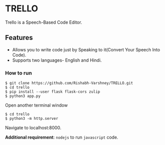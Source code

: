# TRELLO

Trello is a Speech-Based Code Editor.

## Features

- Allows you to write code just by Speaking to it(Convert Your Speech Into Code).
- Supports two languages- English and Hindi.

### How to run

```
$ git clone https://github.com/Rishabh-Varshney/TRELLO.git
$ cd trello
$ pip install --user flask flask-cors zulip
$ python3 app.py
```

Open another terminal window

```
$ cd trello
$ python3 -m http.server
```

Navigate to localhost:8000.

**Additional requirement**:
`nodejs` to run `javascript` code.
